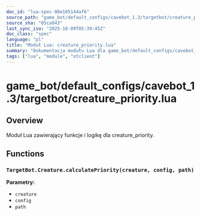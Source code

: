 ```yaml
---
doc_id: "lua-spec-08e105144af6"
source_path: "game_bot/default_configs/cavebot_1.3/targetbot/creature_priority.lua"
source_sha: "05ca843"
last_sync_iso: "2025-10-09T05:39:45Z"
doc_class: "spec"
language: "pl"
title: "Moduł Lua: creature_priority.lua"
summary: "Dokumentacja modułu Lua dla game_bot/default_configs/cavebot_1.3/targetbot/creature_priority.lua"
tags: ["lua", "module", "otclient"]
---
```


# game_bot/default_configs/cavebot_1.3/targetbot/creature_priority.lua

## Overview

Moduł Lua zawierający funkcje i logikę dla creature_priority.

## Functions

### `TargetBot.Creature.calculatePriority(creature, config, path)`

**Parametry:**

- `creature`
- `config`
- `path`
